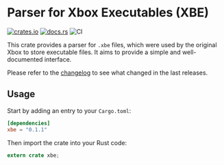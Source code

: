 # Parser for Xbox Executables (XBE)

[![crates.io](https://img.shields.io/crates/v/xbe.svg)](https://crates.io/crates/xbe)
[![docs.rs](https://docs.rs/xbe/badge.svg)](https://docs.rs/xbe/)
![CI](https://github.com/jonas-schievink/xbe/workflows/CI/badge.svg)

This crate provides a parser for `.xbe` files, which were used by the original
Xbox to store executable files. It aims to provide a simple and well-documented
interface.

Please refer to the [changelog](CHANGELOG.md) to see what changed in the last
releases.

## Usage

Start by adding an entry to your `Cargo.toml`:

```toml
[dependencies]
xbe = "0.1.1"
```

Then import the crate into your Rust code:

```rust
extern crate xbe;
```
